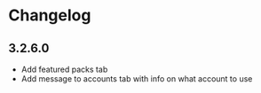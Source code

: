 # Changelog

## 3.2.6.0

- Add featured packs tab
- Add message to accounts tab with info on what account to use
